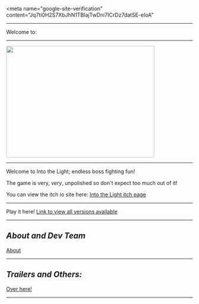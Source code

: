 <meta name="google-site-verification" content="Jq7ti0H2S7XbJhN1TBIajTwDni7ICrDz7datSE-eIoA"

---

Welcome to:

---

<img src="https://github.com/1D10T1C-STUD10S/into-the-light/assets/112738649/ea742ac7-b222-419c-9a8f-f97efef48c1f" width="400" height="300">

---

Welcome to Into the Light; endless boss fighting fun!

The game is very, *very*, unpolished so don't expect too much out of it!

You can view the itch io site here:
[Into the Light itch page](https://1d10t1c-stud10s.itch.io/into-the-light)

---

Play it here!
[Link to view all versions available](1d10t1c-stud10s.github.io/into-the-light/links.html)

---

## *About and Dev Team*
[About](https://1d10t1c-stud10s.github.io/more-to-explore/about.html)


---

## *Trailers and Others:*
[Over here!](https://1d10t1c-stud10s.github.io/more-to-explore/trailers.html)

---
